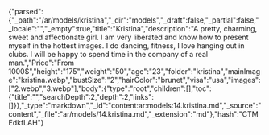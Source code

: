 {"parsed":{"_path":"/ar/models/kristina","_dir":"models","_draft":false,"_partial":false,"_locale":"","_empty":true,"title":"Kristina","description":"A pretty, charming, sweet and affectionate girl. I am very liberated and know how to present myself in the hottest images. I do dancing, fitness, I love hanging out in clubs. I will be happy to spend time in the company of a real man.","Price":"From 1000$","height":"175","weight":"50","age":"23","folder":"kristina","mainImage":"kristina.webp","bustSize":"2","hairColor":"brunet","visa":"usa","images":["2.webp","3.webp"],"body":{"type":"root","children":[],"toc":{"title":"","searchDepth":2,"depth":2,"links":[]}},"_type":"markdown","_id":"content:ar:models:14.kristina.md","_source":"content","_file":"ar/models/14.kristina.md","_extension":"md"},"hash":"CTMEdkfLAH"}